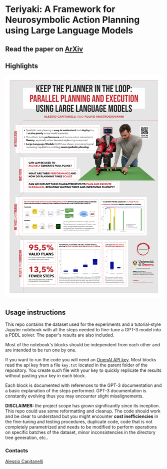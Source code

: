 # Teriyaki: A Framework for Neurosymbolic Action Planning using Large Language Models

## Read the paper on [ArXiv](https://arxiv.org/abs/2303.00438v2)

## Highlights

![](poster.png)

## Usage instructions

This repo contains the dataset used for the experiments and a tutorial-style Jupyter notebook with all the steps needed to fine-tune a GPT-3 model into a PDDL solver. The paper's results are also included. 

Most of the notebook's blocks should be independent from each other and are intended to be run one by one. 

If you want to run the code you will need an [OpenAI API key](https://platform.openai.com/docs/quickstart/build-your-application). Most blocks read the api key from a file ```key.txt``` located in the parent folder of the repository. You create such file with your key to quickly replicate the results without pasting your key in each block.

Each block is documented with references to the GPT-3 documentation and a basic explanation of the steps performed. GPT-3 documentation is constantly evolving thus you may encounter slight misalignements. 

**DISCLAIMER:** the project scope has grown significantly since its inception. This repo could use some reformatting and cleanup. The code should work and be clear to understand but you might encounter **cost inefficiencies** in the fine-tuning and testing procedures, duplicate code, code that is not completely parametrized and needs to be modified to perform operations on specific batches of the dataset, minor inconsistencies in the directory tree generation, etc.. 

### Contacts
[Alessio Capitanelli](mailto:alessio.capitanelli@dibris.unige.it)
